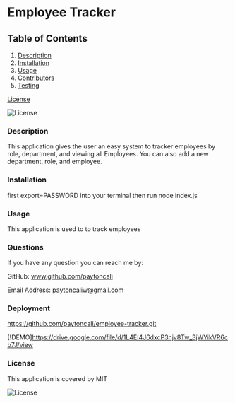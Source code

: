 # Employee Tracker

## Table of Contents
  
1. [Description](#description)
2. [Installation](#installation)
3. [Usage](#usage)
4. [Contributors](#contributors)
5. [Testing](#testing)


[License](#license)


![License](https://img.shields.io/badge/License-MIT-green.svg)

### Description
This application gives the user an easy system to tracker employees by role, department, and viewing all Employees. You can also add a new department, role, and employee. 
  
### Installation
first export=PASSWORD into your terminal then run node index.js
  
### Usage
This application is used to to track employees
  
### Questions

If you have any question you can reach me by: 

GitHub: www.github.com/paytoncali

Email Address: paytoncaliw@gmail.com

### Deployment
https://github.com/paytoncali/employee-tracker.git

[!DEMO]https://drive.google.com/file/d/1L4EI4J6dxcP3hjv8Tw_3jWYikVR6cb7J/view

### License
This application is covered by MIT

![License](https://img.shields.io/badge/License-MIT-green.svg)